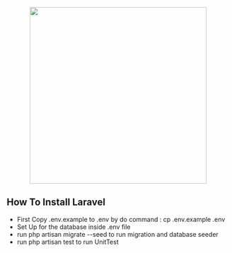 <p align="center"><a href="https://laravel.com" target="_blank"><img src="https://raw.githubusercontent.com/laravel/art/master/logo-lockup/5%20SVG/2%20CMYK/1%20Full%20Color/laravel-logolockup-cmyk-red.svg" width="400"></a></p>

## How To Install Laravel

- First Copy .env.example to .env by do command : cp .env.example .env
- Set Up for the database inside .env file
- run php artisan migrate --seed to run migration and database seeder
- run php artisan test to run UnitTest

